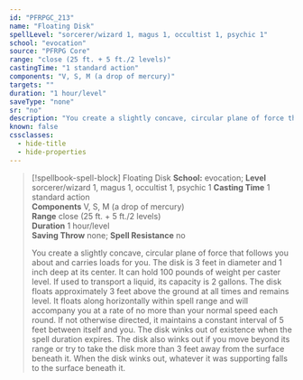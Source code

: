 ```yaml
---
id: "PFRPGC_213"
name: "Floating Disk"
spellLevel: "sorcerer/wizard 1, magus 1, occultist 1, psychic 1"
school: "evocation"
source: "PFRPG Core"
range: "close (25 ft. + 5 ft./2 levels)"
castingTime: "1 standard action"
components: "V, S, M (a drop of mercury)"
targets: ""
duration: "1 hour/level"
saveType: "none"
sr: "no"
description: "You create a slightly concave, circular plane of force that follows you about and carries loads for you. The disk is 3 feet in diameter and 1 inch deep at its center. It can hold 100 pounds of weight per caster level. If used to transport a liquid, its capacity is 2 gallons. The disk floats approximately 3 feet above the ground at all times and remains level. It floats along horizontally within spell range and will accompany you at a rate of no more than your normal speed each round. If not otherwise directed, it maintains a constant interval of 5 feet between itself and you.  The disk winks out of existence when the spell duration expires.  The disk also winks out if you move beyond its range or try to take the disk more than 3 feet away from the surface beneath it.  When the disk winks out, whatever it was supporting falls to the surface beneath it."
known: false
cssclasses:
  - hide-title
  - hide-properties
---
```


> [!spellbook-spell-block] Floating Disk
> **School:** evocation; **Level** sorcerer/wizard 1, magus 1, occultist 1, psychic 1
> **Casting Time** 1 standard action  
> **Components** V, S, M (a drop of mercury)  
> **Range** close (25 ft. + 5 ft./2 levels)  
> **Duration** 1 hour/level  
> **Saving Throw** none; **Spell Resistance** no
> 
> You create a slightly concave, circular plane of force that follows you about and carries loads for you. The disk is 3 feet in diameter and 1 inch deep at its center. It can hold 100 pounds of weight per caster level. If used to transport a liquid, its capacity is 2 gallons. The disk floats approximately 3 feet above the ground at all times and remains level. It floats along horizontally within spell range and will accompany you at a rate of no more than your normal speed each round. If not otherwise directed, it maintains a constant interval of 5 feet between itself and you.  The disk winks out of existence when the spell duration expires.  The disk also winks out if you move beyond its range or try to take the disk more than 3 feet away from the surface beneath it.  When the disk winks out, whatever it was supporting falls to the surface beneath it.